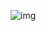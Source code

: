 ![img](https://hc-cdn.hel1.your-objectstorage.com/s/v3/26f23a6cc7e582ca70733fcdc24b9e9eff41e7ca_screenshot_2025-06-07_at_4.33.32___pm.png)

